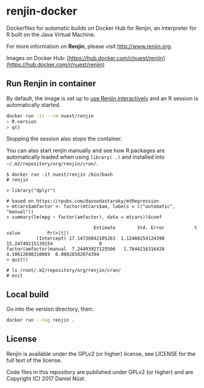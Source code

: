 # renjin-docker

Dockerfiles for automatic builds on Docker Hub for Renjin, an interpreter for R built on the Java Virtual Machine.

For more information on **Renjin**, please visit http://www.renjin.org.

Images on Docker Hub: [https://hub.docker.com/r/nuest/renjin](https://hub.docker.com/r/nuest/renjin)

## Run Renjin in container

By default, the image is set up to [use Renjin interactively](http://docs.renjin.org/en/latest/interactive/index.html) and an R session is automatically started.

```bash
docker run -it --rm nuest/renjin
> R.version
> q()
```

Stopping the session also stops the container.

You can also start renjin manually and see how R packages are automatically loaded when using `library(..)` and installed into `~/.m2/repository/org/renjin/cran/`.

```
$ docker run -it nuest/renjin /bin/bash
# renjin

> library("dplyr")

# based on https://rpubs.com/davoodastaraky/mtRegression
> mtcars$amfactor <- factor(mtcars$am, labels = c("automatic", "manual"))
> summary(lm(mpg ~ factor(amfactor), data = mtcars))$coef

                                Estimate        Std. Error           t value          Pr(>|t|)
           (Intercept) 17.14736842105263  1.12460254124398 15.24749215139154                 0
factor(amfactor)manual  7.24493927125506   1.7644216316428  4.10612698310069  0.00028502074394
> quit()

# ls /root/.m2/repository/org/renjin/cran/
# exit
```

## Local build

Go into the version directory, then:

```bash
docker run --tag renjin .
```

## License

Renjin is available under the GPLv2 (or higher) license, see LICENSE for the full text of the license.

Code files in this repository are published under GPLv2 (or higher) and are Copyright (C) 2017 Daniel Nüst.
